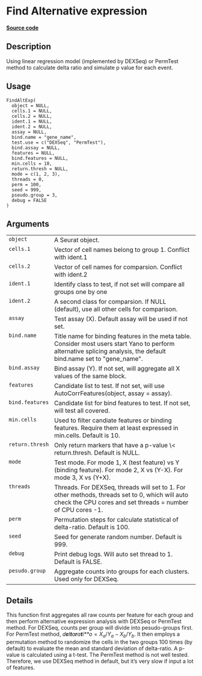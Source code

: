 

# Find Alternative expression

[**Source code**](https://github.com/shiquan/Yano/tree/master/R/#L)

## Description

Using linear regression model (implemented by DEXSeq) or PermTest method
to calculate delta ratio and simulate p value for each event.

## Usage

<pre><code class='language-R'>FindAltExp(
  object = NULL,
  cells.1 = NULL,
  cells.2 = NULL,
  ident.1 = NULL,
  ident.2 = NULL,
  assay = NULL,
  bind.name = "gene_name",
  test.use = c("DEXSeq", "PermTest"),
  bind.assay = NULL,
  features = NULL,
  bind.features = NULL,
  min.cells = 10,
  return.thresh = NULL,
  mode = c(1, 2, 3),
  threads = 0,
  perm = 100,
  seed = 999,
  pseudo.group = 3,
  debug = FALSE
)
</code></pre>

## Arguments

<table>
<tr>
<td style="white-space: nowrap; font-family: monospace; vertical-align: top">
<code id="object">object</code>
</td>
<td>
A Seurat object.
</td>
</tr>
<tr>
<td style="white-space: nowrap; font-family: monospace; vertical-align: top">
<code id="cells.1">cells.1</code>
</td>
<td>
Vector of cell names belong to group 1. Conflict with ident.1
</td>
</tr>
<tr>
<td style="white-space: nowrap; font-family: monospace; vertical-align: top">
<code id="cells.2">cells.2</code>
</td>
<td>
Vector of cell names for comparsion. Conflict with ident.2
</td>
</tr>
<tr>
<td style="white-space: nowrap; font-family: monospace; vertical-align: top">
<code id="ident.1">ident.1</code>
</td>
<td>
Identify class to test, if not set will compare all groups one by one
</td>
</tr>
<tr>
<td style="white-space: nowrap; font-family: monospace; vertical-align: top">
<code id="ident.2">ident.2</code>
</td>
<td>
A second class for comparsion. If NULL (default), use all other cells
for comparison.
</td>
</tr>
<tr>
<td style="white-space: nowrap; font-family: monospace; vertical-align: top">
<code id="assay">assay</code>
</td>
<td>
Test assay (X). Default assay will be used if not set.
</td>
</tr>
<tr>
<td style="white-space: nowrap; font-family: monospace; vertical-align: top">
<code id="bind.name">bind.name</code>
</td>
<td>
Title name for binding features in the meta table. Consider most users
start Yano to perform alternative splicing analysis, the default
bind.name set to "gene_name".
</td>
</tr>
<tr>
<td style="white-space: nowrap; font-family: monospace; vertical-align: top">
<code id="bind.assay">bind.assay</code>
</td>
<td>
Bind assay (Y). If not set, will aggregate all X values of the same
block.
</td>
</tr>
<tr>
<td style="white-space: nowrap; font-family: monospace; vertical-align: top">
<code id="features">features</code>
</td>
<td>
Candidate list to test. If not set, will use AutoCorrFeatures(object,
assay = assay).
</td>
</tr>
<tr>
<td style="white-space: nowrap; font-family: monospace; vertical-align: top">
<code id="bind.features">bind.features</code>
</td>
<td>
Candidate list for bind features to test. If not set, will test all
covered.
</td>
</tr>
<tr>
<td style="white-space: nowrap; font-family: monospace; vertical-align: top">
<code id="min.cells">min.cells</code>
</td>
<td>
Used to filter candiate features or binding features. Require them at
least expressed in min.cells. Default is 10.
</td>
</tr>
<tr>
<td style="white-space: nowrap; font-family: monospace; vertical-align: top">
<code id="return.thresh">return.thresh</code>
</td>
<td>
Only return markers that have a p-value \< return.thresh. Default is
NULL.
</td>
</tr>
<tr>
<td style="white-space: nowrap; font-family: monospace; vertical-align: top">
<code id="mode">mode</code>
</td>
<td>
Test mode. For mode 1, X (test feature) vs Y (binding feature). For mode
2, X vs (Y-X). For mode 3, X vs (Y+X).
</td>
</tr>
<tr>
<td style="white-space: nowrap; font-family: monospace; vertical-align: top">
<code id="threads">threads</code>
</td>
<td>
Threads. For DEXSeq, threads will set to 1. For other methods, threads
set to 0, which will auto check the CPU cores and set threads = number
of CPU cores -1.
</td>
</tr>
<tr>
<td style="white-space: nowrap; font-family: monospace; vertical-align: top">
<code id="perm">perm</code>
</td>
<td>
Permutation steps for calculate statistical of delta-ratio. Default is
100.
</td>
</tr>
<tr>
<td style="white-space: nowrap; font-family: monospace; vertical-align: top">
<code id="seed">seed</code>
</td>
<td>
Seed for generate random number. Default is 999.
</td>
</tr>
<tr>
<td style="white-space: nowrap; font-family: monospace; vertical-align: top">
<code id="debug">debug</code>
</td>
<td>
Print debug logs. Will auto set thread to 1. Default is FALSE.
</td>
</tr>
<tr>
<td style="white-space: nowrap; font-family: monospace; vertical-align: top">
<code id="pesudo.group">pesudo.group</code>
</td>
<td>
Aggregate counts into groups for each clusters. Used only for DEXSeq.
</td>
</tr>
</table>

## Details

This function first aggregates all raw counts per feature for each group
and then perform alternative expression analysis with DEXSeq or PermTest
method. For DEXSeq, counts per group will divide into pesudo-groups
first. For PermTest method,
*d**e**l**t**a**r**a**t**i**o* = *X*<sub>*a*</sub>/*Y*<sub>*a*</sub> − *X*<sub>*b*</sub>/*Y*<sub>*b*</sub>.
It then employs a permutation method to randomize the cells in the two
groups 100 times (by default) to evaluate the mean and standard
deviation of delta-ratio. A p-value is calculated using a t-test. The
PermTest method is not well tested. Therefore, we use DEXSeq method in
default, but it’s very slow if input a lot of features.
